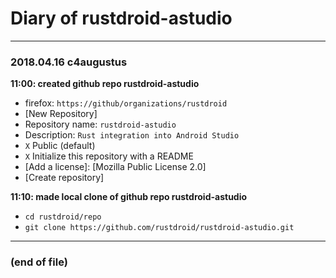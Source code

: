 Diary of rustdroid-astudio
========================

-------------------------
### 2018.04.16 c4augustus

__11:00: created github repo rustdroid-astudio__
  * firefox: `https://github/organizations/rustdroid`
  * [New Repository]
  * Repository name: `rustdroid-astudio`
  * Description: `Rust integration into Android Studio`
  * `X` Public (default)
  * `X` Initialize this repository with a README
  * [Add a license]: [Mozilla Public License 2.0]
  * [Create repository]

__11:10: made local clone of github repo rustdroid-astudio__
  * `cd rustdroid/repo`
  * `git clone https://github.com/rustdroid/rustdroid-astudio.git`

-----------------
### (end of file)
